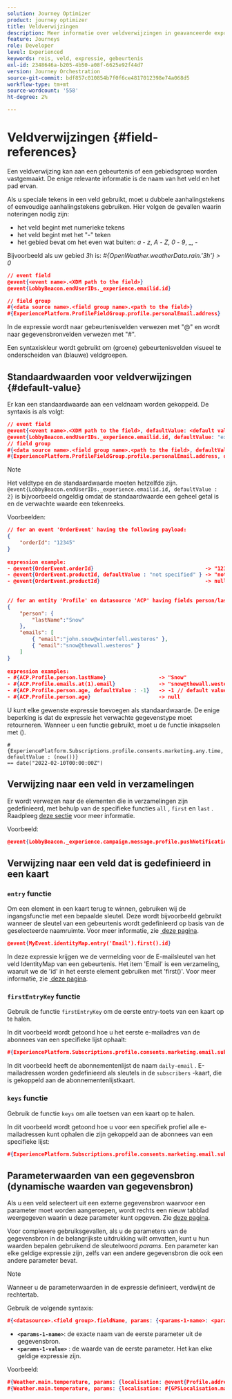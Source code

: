 ```yaml
---
solution: Journey Optimizer
product: journey optimizer
title: Veldverwijzingen
description: Meer informatie over veldverwijzingen in geavanceerde expressies
feature: Journeys
role: Developer
level: Experienced
keywords: reis, veld, expressie, gebeurtenis
exl-id: 2348646a-b205-4b50-a08f-6625e92f44d7
version: Journey Orchestration
source-git-commit: bdf857c010854b7f0f6ce4817012398e74a068d5
workflow-type: tm+mt
source-wordcount: '558'
ht-degree: 2%

---
```


# Veldverwijzingen {#field-references}

Een veldverwijzing kan aan een gebeurtenis of een gebiedsgroep worden vastgemaakt. De enige relevante informatie is de naam van het veld en het pad ervan.

Als u speciale tekens in een veld gebruikt, moet u dubbele aanhalingstekens of eenvoudige aanhalingstekens gebruiken. Hier volgen de gevallen waarin noteringen nodig zijn:

* het veld begint met numerieke tekens
* het veld begint met het &quot;-&quot; teken
* het gebied bevat om het even wat buiten: _a_ - _z_, _A_ - _Z_, _0_ - _9_, _, _-_

Bijvoorbeeld als uw gebied _3h_ is: _#{OpenWeather.weatherData.rain.&#39;3h&#39;} > 0_

```json
// event field
@event{<event name>.<XDM path to the field>}
@event{LobbyBeacon.endUserIDs._experience.emailid.id}

// field group
#{<data source name>.<field group name>.<path to the field>}
#{ExperiencePlatform.ProfileFieldGroup.profile.personalEmail.address}
```

In de expressie wordt naar gebeurtenisvelden verwezen met &quot;@&quot; en wordt naar gegevensbronvelden verwezen met &quot;#&quot;.

Een syntaxiskleur wordt gebruikt om (groene) gebeurtenisvelden visueel te onderscheiden van (blauwe) veldgroepen.

## Standaardwaarden voor veldverwijzingen {#default-value}

Er kan een standaardwaarde aan een veldnaam worden gekoppeld. De syntaxis is als volgt:

```json
// event field
@event{<event name>.<XDM path to the field>, defaultValue: <default value expression>}
@event{LobbyBeacon.endUserIDs._experience.emailid.id, defaultValue: "example@adobe.com"}
// field group
#{<data source name>.<field group name>.<path to the field>, defaultValue: <default value expression>}
#{ExperiencePlatform.ProfileFieldGroup.profile.personalEmail.address, defaultValue: "example@adobe.com"}
```

>[!NOTE]
>
>Het veldtype en de standaardwaarde moeten hetzelfde zijn. `@event{LobbyBeacon.endUserIDs._experience.emailid.id, defaultValue : 2}` is bijvoorbeeld ongeldig omdat de standaardwaarde een geheel getal is en de verwachte waarde een tekenreeks.

Voorbeelden:

```json
// for an event 'OrderEvent' having the following payload:
{
    "orderId": "12345"
}
 
expression example:
- @event{OrderEvent.orderId}                                    -> "12345"
- @event{OrderEvent.productId, defaultValue : "not specified" } -> "not specified" // default value, productId is not a field present in the payload
- @event{OrderEvent.productId}                                  -> null
 
 
// for an entity 'Profile' on datasource 'ACP' having fields person/lastName, with fetched data such as:
{
    "person": {
        "lastName":"Snow"
    },
    "emails": [
        { "email":"john.snow@winterfell.westeros" },
        { "email":"snow@thewall.westeros" }
    ]
}
 
expression examples:
- #{ACP.Profile.person.lastName}                 -> "Snow"
- #{ACP.Profile.emails.at(1).email}              -> "snow@thewall.westeros"
- #{ACP.Profile.person.age, defaultValue : -1}   -> -1 // default value, age is not a field present in the payload
- #{ACP.Profile.person.age}                      -> null
```

U kunt elke gewenste expressie toevoegen als standaardwaarde. De enige beperking is dat de expressie het verwachte gegevenstype moet retourneren. Wanneer u een functie gebruikt, moet u de functie inkapselen met ().

```
#{ExperiencePlatform.Subscriptions.profile.consents.marketing.any.time, defaultValue : (now())} 
== date("2022-02-10T00:00:00Z")
```

## Verwijzing naar een veld in verzamelingen

Er wordt verwezen naar de elementen die in verzamelingen zijn gedefinieerd, met behulp van de specifieke functies `all` , `first` en `last` . Raadpleeg [deze sectie](../expression/collection-management-functions.md) voor meer informatie.

Voorbeeld:

```json
@event{LobbyBeacon._experience.campaign.message.profile.pushNotificationTokens.all()
```

## Verwijzing naar een veld dat is gedefinieerd in een kaart

### `entry` functie

Om een element in een kaart terug te winnen, gebruiken wij de ingangsfunctie met een bepaalde sleutel. Deze wordt bijvoorbeeld gebruikt wanneer de sleutel van een gebeurtenis wordt gedefinieerd op basis van de geselecteerde naamruimte. Voor meer informatie, zie [&#x200B; deze pagina &#x200B;](../../event/about-creating.md#select-the-namespace).

```json
@event{MyEvent.identityMap.entry('Email').first().id}
```

In deze expressie krijgen we de vermelding voor de E-mailsleutel van het veld IdentityMap van een gebeurtenis. Het item &#39;Email&#39; is een verzameling, waaruit we de &#39;id&#39; in het eerste element gebruiken met &#39;first()&#39;. Voor meer informatie, zie [&#x200B; deze pagina &#x200B;](../expression/collection-management-functions.md).

### `firstEntryKey` functie

Gebruik de functie `firstEntryKey` om de eerste entry-toets van een kaart op te halen.

In dit voorbeeld wordt getoond hoe u het eerste e-mailadres van de abonnees van een specifieke lijst ophaalt:

```json
#{ExperiencePlatform.Subscriptions.profile.consents.marketing.email.subscriptions.entry('daily-email').subscribers.firstEntryKey()}
```

In dit voorbeeld heeft de abonnementenlijst de naam `daily-email` . E-mailadressen worden gedefinieerd als sleutels in de `subscribers` -kaart, die is gekoppeld aan de abonnementenlijstkaart.

### `keys` functie

Gebruik de functie `keys` om alle toetsen van een kaart op te halen.

In dit voorbeeld wordt getoond hoe u voor een specifiek profiel alle e-mailadressen kunt ophalen die zijn gekoppeld aan de abonnees van een specifieke lijst:

```json
#{ExperiencePlatform.Subscriptions.profile.consents.marketing.email.subscriptions.entry('daily-mail').subscribers.keys()
```

## Parameterwaarden van een gegevensbron (dynamische waarden van gegevensbron)

Als u een veld selecteert uit een externe gegevensbron waarvoor een parameter moet worden aangeroepen, wordt rechts een nieuw tabblad weergegeven waarin u deze parameter kunt opgeven. Zie [deze pagina](../expression/expressionadvanced.md).

Voor complexere gebruiksgevallen, als u de parameters van de gegevensbron in de belangrijkste uitdrukking wilt omvatten, kunt u hun waarden bepalen gebruikend de sleutelwoord _params_. Een parameter kan elke geldige expressie zijn, zelfs van een andere gegevensbron die ook een andere parameter bevat.

>[!NOTE]
>
>Wanneer u de parameterwaarden in de expressie definieert, verdwijnt de rechtertab.

Gebruik de volgende syntaxis:

```json
#{<datasource>.<field group>.fieldName, params: {<params-1-name>: <params-1-value>, <params-2-name>: <params-2-value>}}
```

* **`<params-1-name>`**: de exacte naam van de eerste parameter uit de gegevensbron.
* **`<params-1-value>`** : de waarde van de eerste parameter. Het kan elke geldige expressie zijn.

Voorbeeld:

```json
#{Weather.main.temperature, params: {localisation: @event{Profile.address.localisation}}}
#{Weather.main.temperature, params: {localisation: #{GPSLocalisation.main.coordinates, params: {city: @event{Profile.address.city}}}}}
```

